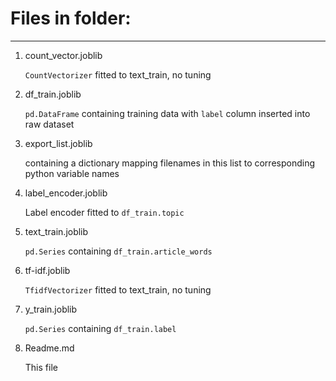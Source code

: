 # Files in folder:
---
1. count_vector.joblib

	`CountVectorizer` fitted to text_train, no tuning

2. df_train.joblib

	`pd.DataFrame` containing training data with `label` column inserted into raw dataset

3. export_list.joblib

	containing a dictionary mapping filenames in this list to corresponding python variable names

4. label_encoder.joblib

	Label encoder fitted to `df_train.topic`
	
5. text_train.joblib
	
	`pd.Series` containing `df_train.article_words`

6. tf-idf.joblib
	
	`TfidfVectorizer` fitted to text_train, no tuning

7. y_train.joblib
    
	`pd.Series` containing `df_train.label`

8. Readme.md

	This file
